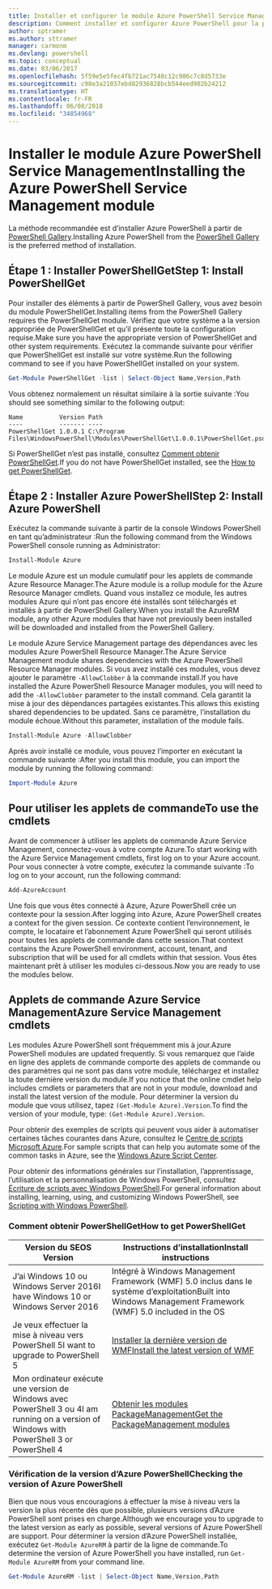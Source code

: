 ```yaml
---
title: Installer et configurer le module Azure PowerShell Service Management | Microsoft Docs
description: Comment installer et configurer Azure PowerShell pour la première utilisation.
author: sptramer
ms.author: sttramer
manager: carmonm
ms.devlang: powershell
ms.topic: conceptual
ms.date: 03/06/2017
ms.openlocfilehash: 5f59e5e5fec4fb721ac7548c12c906c7c8d5733e
ms.sourcegitcommit: c98e3a21037ebd82936828bcb544eed902b24212
ms.translationtype: HT
ms.contentlocale: fr-FR
ms.lasthandoff: 06/08/2018
ms.locfileid: "34854968"
---
```

# <a name="installing-the-azure-powershell-service-management-module"></a><span data-ttu-id="9f1c9-103">Installer le module Azure PowerShell Service Management</span><span class="sxs-lookup"><span data-stu-id="9f1c9-103">Installing the Azure PowerShell Service Management module</span></span>

<span data-ttu-id="9f1c9-104">La méthode recommandée est d’installer Azure PowerShell à partir de [PowerShell Gallery](https://www.powershellgallery.com/).</span><span class="sxs-lookup"><span data-stu-id="9f1c9-104">Installing Azure PowerShell from the [PowerShell Gallery](https://www.powershellgallery.com/) is the preferred method of installation.</span></span>

## <a name="step-1-install-powershellget"></a><span data-ttu-id="9f1c9-105">Étape 1 : Installer PowerShellGet</span><span class="sxs-lookup"><span data-stu-id="9f1c9-105">Step 1: Install PowerShellGet</span></span>

<span data-ttu-id="9f1c9-106">Pour installer des éléments à partir de PowerShell Gallery, vous avez besoin du module PowerShellGet.</span><span class="sxs-lookup"><span data-stu-id="9f1c9-106">Installing items from the PowerShell Gallery requires the PowerShellGet module.</span></span> <span data-ttu-id="9f1c9-107">Vérifiez que votre système a la version appropriée de PowerShellGet et qu’il présente toute la configuration requise.</span><span class="sxs-lookup"><span data-stu-id="9f1c9-107">Make sure you have the appropriate version of PowerShellGet and other system requirements.</span></span> <span data-ttu-id="9f1c9-108">Exécutez la commande suivante pour vérifier que PowerShellGet est installé sur votre système.</span><span class="sxs-lookup"><span data-stu-id="9f1c9-108">Run the following command to see if you have PowerShellGet installed on your system.</span></span>

```powershell
Get-Module PowerShellGet -list | Select-Object Name,Version,Path
```

<span data-ttu-id="9f1c9-109">Vous obtenez normalement un résultat similaire à la sortie suivante :</span><span class="sxs-lookup"><span data-stu-id="9f1c9-109">You should see something similar to the following output:</span></span>

```
Name          Version Path
----          ------- ----
PowerShellGet 1.0.0.1 C:\Program Files\WindowsPowerShell\Modules\PowerShellGet\1.0.0.1\PowerShellGet.psd1
```

<span data-ttu-id="9f1c9-110">Si PowerShellGet n’est pas installé, consultez [Comment obtenir PowerShellGet](#how-to-get-powershellget).</span><span class="sxs-lookup"><span data-stu-id="9f1c9-110">If you do not have PowerShellGet installed, see the [How to get PowerShellGet](#how-to-get-powershellget).</span></span>

## <a name="step-2-install-azure-powershell"></a><span data-ttu-id="9f1c9-111">Étape 2 : Installer Azure PowerShell</span><span class="sxs-lookup"><span data-stu-id="9f1c9-111">Step 2: Install Azure PowerShell</span></span>

<span data-ttu-id="9f1c9-112">Exécutez la commande suivante à partir de la console Windows PowerShell en tant qu’administrateur :</span><span class="sxs-lookup"><span data-stu-id="9f1c9-112">Run the following command from the Windows PowerShell console running as Administrator:</span></span>

```powershell
Install-Module Azure
```

<span data-ttu-id="9f1c9-113">Le module Azure est un module cumulatif pour les applets de commande Azure Resource Manager.</span><span class="sxs-lookup"><span data-stu-id="9f1c9-113">The Azure module is a rollup module for the Azure Resource Manager cmdlets.</span></span> <span data-ttu-id="9f1c9-114">Quand vous installez ce module, les autres modules Azure qui n’ont pas encore été installés sont téléchargés et installés à partir de PowerShell Gallery.</span><span class="sxs-lookup"><span data-stu-id="9f1c9-114">When you install the AzureRM module, any other Azure modules that have not previously been installed will be downloaded and installed from the PowerShell Gallery.</span></span>

<span data-ttu-id="9f1c9-115">Le module Azure Service Management partage des dépendances avec les modules Azure PowerShell Resource Manager.</span><span class="sxs-lookup"><span data-stu-id="9f1c9-115">The Azure Service Management module shares dependencies with the Azure PowerShell Resource Manager modules.</span></span> <span data-ttu-id="9f1c9-116">Si vous avez installé ces modules, vous devez ajouter le paramètre `-AllowClobber` à la commande install.</span><span class="sxs-lookup"><span data-stu-id="9f1c9-116">If you have installed the Azure PowerShell Resource Manager modules, you will need to add the `-AllowClobber` parameter to the install command.</span></span> <span data-ttu-id="9f1c9-117">Cela garantit la mise à jour des dépendances partagées existantes.</span><span class="sxs-lookup"><span data-stu-id="9f1c9-117">This allows this existing shared dependencies to be updated.</span></span> <span data-ttu-id="9f1c9-118">Sans ce paramètre, l’installation du module échoue.</span><span class="sxs-lookup"><span data-stu-id="9f1c9-118">Without this parameter, installation of the module fails.</span></span>

```powershell
Install-Module Azure -AllowClobber
```

<span data-ttu-id="9f1c9-119">Après avoir installé ce module, vous pouvez l’importer en exécutant la commande suivante :</span><span class="sxs-lookup"><span data-stu-id="9f1c9-119">After you install this module, you can import the module by running the following command:</span></span>

```powershell
Import-Module Azure
```

## <a name="to-use-the-cmdlets"></a><span data-ttu-id="9f1c9-120">Pour utiliser les applets de commande</span><span class="sxs-lookup"><span data-stu-id="9f1c9-120">To use the cmdlets</span></span>

<span data-ttu-id="9f1c9-121">Avant de commencer à utiliser les applets de commande Azure Service Management, connectez-vous à votre compte Azure.</span><span class="sxs-lookup"><span data-stu-id="9f1c9-121">To start working with the Azure Service Management cmdlets, first log on to your Azure account.</span></span> <span data-ttu-id="9f1c9-122">Pour vous connecter à votre compte, exécutez la commande suivante :</span><span class="sxs-lookup"><span data-stu-id="9f1c9-122">To log on to your account, run the following command:</span></span>

```powershell
Add-AzureAccount
```

<span data-ttu-id="9f1c9-123">Une fois que vous êtes connecté à Azure, Azure PowerShell crée un contexte pour la session.</span><span class="sxs-lookup"><span data-stu-id="9f1c9-123">After logging into Azure, Azure PowerShell creates a context for the given session.</span></span> <span data-ttu-id="9f1c9-124">Ce contexte contient l’environnement, le compte, le locataire et l’abonnement Azure PowerShell qui seront utilisés pour toutes les applets de commande dans cette session.</span><span class="sxs-lookup"><span data-stu-id="9f1c9-124">That context contains the Azure PowerShell environment, account, tenant, and subscription that will be used for all cmdlets within that session.</span></span> <span data-ttu-id="9f1c9-125">Vous êtes maintenant prêt à utiliser les modules ci-dessous.</span><span class="sxs-lookup"><span data-stu-id="9f1c9-125">Now you are ready to use the modules below.</span></span>

## <a name="azure-service-management-cmdlets"></a><span data-ttu-id="9f1c9-126">Applets de commande Azure Service Management</span><span class="sxs-lookup"><span data-stu-id="9f1c9-126">Azure Service Management cmdlets</span></span>

<span data-ttu-id="9f1c9-127">Les modules Azure PowerShell sont fréquemment mis à jour.</span><span class="sxs-lookup"><span data-stu-id="9f1c9-127">Azure PowerShell modules are updated frequently.</span></span> <span data-ttu-id="9f1c9-128">Si vous remarquez que l’aide en ligne des applets de commande comporte des applets de commande ou des paramètres qui ne sont pas dans votre module, téléchargez et installez la toute dernière version du module.</span><span class="sxs-lookup"><span data-stu-id="9f1c9-128">If you notice that the online cmdlet help includes cmdlets or parameters that are not in your module, download and install the latest version of the module.</span></span> <span data-ttu-id="9f1c9-129">Pour déterminer la version du module que vous utilisez, tapez `(Get-Module Azure).Version`.</span><span class="sxs-lookup"><span data-stu-id="9f1c9-129">To find the version of your module, type: `(Get-Module Azure).Version`.</span></span>

<span data-ttu-id="9f1c9-130">Pour obtenir des exemples de scripts qui peuvent vous aider à automatiser certaines tâches courantes dans Azure, consultez le [Centre de scripts Microsoft Azure](http://www.windowsazure.com/documentation/scripts/).</span><span class="sxs-lookup"><span data-stu-id="9f1c9-130">For sample scripts that can help you automate some of the common tasks in Azure, see the [Windows Azure Script Center](http://www.windowsazure.com/documentation/scripts/).</span></span>

<span data-ttu-id="9f1c9-131">Pour obtenir des informations générales sur l’installation, l’apprentissage, l’utilisation et la personnalisation de Windows PowerShell, consultez [Écriture de scripts avec Windows PowerShell](http://go.microsoft.com/fwlink/p/?linkid=320210).</span><span class="sxs-lookup"><span data-stu-id="9f1c9-131">For general information about installing, learning, using, and customizing Windows PowerShell, see [Scripting with Windows PowerShell](http://go.microsoft.com/fwlink/p/?linkid=320210).</span></span>

### <a name="how-to-get-powershellget"></a><span data-ttu-id="9f1c9-132">Comment obtenir PowerShellGet</span><span class="sxs-lookup"><span data-stu-id="9f1c9-132">How to get PowerShellGet</span></span>

|<span data-ttu-id="9f1c9-133">Version du SE</span><span class="sxs-lookup"><span data-stu-id="9f1c9-133">OS Version</span></span>|<span data-ttu-id="9f1c9-134">Instructions d’installation</span><span class="sxs-lookup"><span data-stu-id="9f1c9-134">Install instructions</span></span>|
|---|---|
|<span data-ttu-id="9f1c9-135">J’ai Windows 10 ou Windows Server 2016</span><span class="sxs-lookup"><span data-stu-id="9f1c9-135">I have Windows 10 or Windows Server 2016</span></span>|<span data-ttu-id="9f1c9-136">Intégré à Windows Management Framework (WMF) 5.0 inclus dans le système d’exploitation</span><span class="sxs-lookup"><span data-stu-id="9f1c9-136">Built into Windows Management Framework (WMF) 5.0 included in the OS</span></span>|
|<span data-ttu-id="9f1c9-137">Je veux effectuer la mise à niveau vers PowerShell 5</span><span class="sxs-lookup"><span data-stu-id="9f1c9-137">I want to upgrade to PowerShell 5</span></span>|[<span data-ttu-id="9f1c9-138">Installer la dernière version de WMF</span><span class="sxs-lookup"><span data-stu-id="9f1c9-138">Install the latest version of WMF</span></span>](https://www.microsoft.com/en-us/download/details.aspx?id=54616)|
|<span data-ttu-id="9f1c9-139">Mon ordinateur exécute une version de Windows avec PowerShell 3 ou 4</span><span class="sxs-lookup"><span data-stu-id="9f1c9-139">I am running on a version of Windows with PowerShell 3 or PowerShell 4</span></span>|[<span data-ttu-id="9f1c9-140">Obtenir les modules PackageManagement</span><span class="sxs-lookup"><span data-stu-id="9f1c9-140">Get the PackageManagement modules</span></span>](http://go.microsoft.com/fwlink/?LinkID=746217)|

<a id="helpmechoose"></a>
### <a name="checking-the-version-of-azure-powershell"></a><span data-ttu-id="9f1c9-141">Vérification de la version d’Azure PowerShell</span><span class="sxs-lookup"><span data-stu-id="9f1c9-141">Checking the version of Azure PowerShell</span></span>

<span data-ttu-id="9f1c9-142">Bien que nous vous encouragions à effectuer la mise à niveau vers la version la plus récente dès que possible, plusieurs versions d’Azure PowerShell sont prises en charge.</span><span class="sxs-lookup"><span data-stu-id="9f1c9-142">Although we encourage you to upgrade to the latest version as early as possible, several versions of Azure PowerShell are support.</span></span> <span data-ttu-id="9f1c9-143">Pour déterminer la version d’Azure PowerShell installée, exécutez `Get-Module AzureRM` à partir de la ligne de commande.</span><span class="sxs-lookup"><span data-stu-id="9f1c9-143">To determine the version of Azure PowerShell you have installed, run `Get-Module AzureRM` from your command line.</span></span>

```powershell
Get-Module AzureRM -list | Select-Object Name,Version,Path
```
